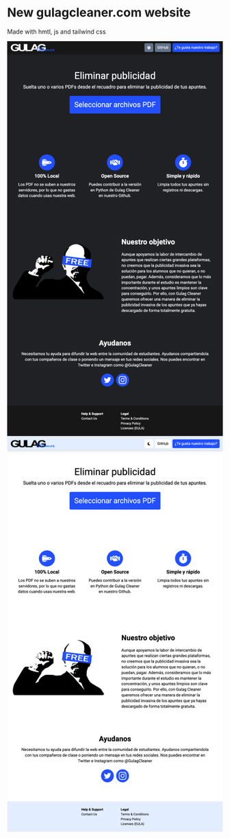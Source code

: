 # New gulagcleaner.com website

Made with hmtl, js and tailwind css

![image-darkgulag](/img/gulagdark.png)
![image-darkgulag](/img/gulagwhite.png)
